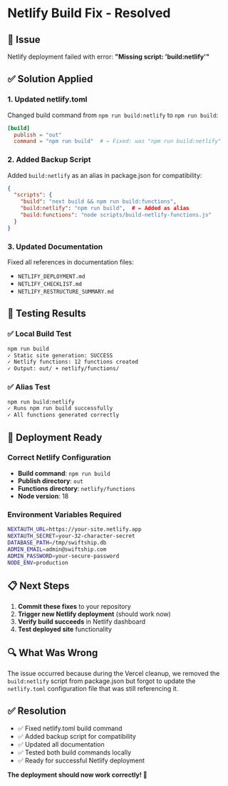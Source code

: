 # Netlify Build Fix - Resolved

## 🐛 Issue
Netlify deployment failed with error: **"Missing script: 'build:netlify'"**

## ✅ Solution Applied

### 1. Updated netlify.toml
Changed build command from `npm run build:netlify` to `npm run build`:

```toml
[build]
  publish = "out"
  command = "npm run build"  # ← Fixed: was "npm run build:netlify"
```

### 2. Added Backup Script
Added `build:netlify` as an alias in package.json for compatibility:

```json
{
  "scripts": {
    "build": "next build && npm run build:functions",
    "build:netlify": "npm run build",  # ← Added as alias
    "build:functions": "node scripts/build-netlify-functions.js"
  }
}
```

### 3. Updated Documentation
Fixed all references in documentation files:
- `NETLIFY_DEPLOYMENT.md`
- `NETLIFY_CHECKLIST.md` 
- `NETLIFY_RESTRUCTURE_SUMMARY.md`

## 🧪 Testing Results

### ✅ Local Build Test
```bash
npm run build
✓ Static site generation: SUCCESS
✓ Netlify functions: 12 functions created
✓ Output: out/ + netlify/functions/
```

### ✅ Alias Test
```bash
npm run build:netlify
✓ Runs npm run build successfully
✓ All functions generated correctly
```

## 🚀 Deployment Ready

### Correct Netlify Configuration
- **Build command**: `npm run build`
- **Publish directory**: `out`
- **Functions directory**: `netlify/functions`
- **Node version**: 18

### Environment Variables Required
```bash
NEXTAUTH_URL=https://your-site.netlify.app
NEXTAUTH_SECRET=your-32-character-secret
DATABASE_PATH=/tmp/swiftship.db
ADMIN_EMAIL=admin@swiftship.com
ADMIN_PASSWORD=your-secure-password
NODE_ENV=production
```

## 📋 Next Steps

1. **Commit these fixes** to your repository
2. **Trigger new Netlify deployment** (should work now)
3. **Verify build succeeds** in Netlify dashboard
4. **Test deployed site** functionality

## 🔍 What Was Wrong

The issue occurred because during the Vercel cleanup, we removed the `build:netlify` script from package.json but forgot to update the `netlify.toml` configuration file that was still referencing it.

## ✅ Resolution

- ✅ Fixed netlify.toml build command
- ✅ Added backup script for compatibility
- ✅ Updated all documentation
- ✅ Tested both build commands locally
- ✅ Ready for successful Netlify deployment

**The deployment should now work correctly! 🎉**